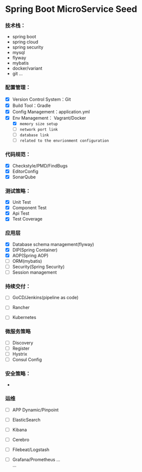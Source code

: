 # Spring Boot MicroService Seed

### 技术栈：
  * spring boot
  * spring cloud
  * spring security
  * mysql
  * flyway
  * mybatis
  * docker/variant
  * git
  ...

### 配置管理：
 - [x] Version Control System：Git
 - [x] Build Tool：Gradle
 - [x] Config Management：application.yml
 - [x] Env Management： Vagrant/Docker
    - [x] `memory size setup`
    - [ ] `network port link`
    - [ ] `database link`
    - [ ] `related to the envrionment configuration`

### 代码规范：
 - [x] Checkstyle/PMD/FindBugs
 - [x] EditorConfig
 - [x] SonarQube
      
### 测试策略：
  - [x] Unit Test
  - [x] Component Test
  - [x] Api Test 
  - [x] Test Coverage
  
### 应用层
  - [x] Database schema management(flyway)
  - [x] DIP(Spring Container)  
  - [x] AOP(Spring AOP)
  - [ ] ORM(mybatis)
  - [ ] Security(Spring Security)  
  - [ ] Session management

### 持续交付：
  - [ ] GoCD/Jenkins(pipeline as code)
  - [ ] Rancher
  - [ ] Kubernetes
  

### 微服务策略
  - [ ] Discovery
  - [ ] Register
  - [ ] Hystrix
  - [ ] Consul Config
  
### 安全策略：
  *
### 运维
  - [ ] APP Dynamic/Pinpoint
  - [ ] ElasticSearch
  - [ ] Kibana
  - [ ] Cerebro
  - [ ] Filebeat/Logstash
  - [ ] Grafana/Prometheus 
...  
... 

